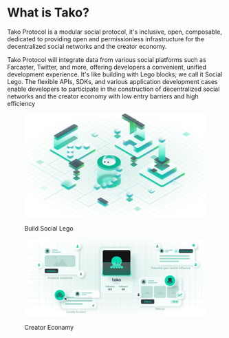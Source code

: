 # What is Tako?

Tako Protocol is a modular social protocol, it's inclusive, open, composable, dedicated to providing open and permissionless infrastructure for the decentralized social networks and the creator economy.

Tako Protocol will integrate data from various social platforms such as Farcaster, Twitter, and more, offering developers a convenient, unified development experience. It's like building with Lego blocks; we call it Social Lego. The flexible  APIs, SDKs, and various application development cases enable developers to participate in the construction of decentralized social networks and the creator economy with low entry barriers and high efficiency

<figure><img src=".gitbook/assets/Xnip2024-05-30_17-57-50.png" alt=""><figcaption><p>Build Social Lego</p></figcaption></figure>

<figure><img src=".gitbook/assets/Xnip2024-05-30_17-58-36 (1).png" alt=""><figcaption><p>Creator Econamy</p></figcaption></figure>

